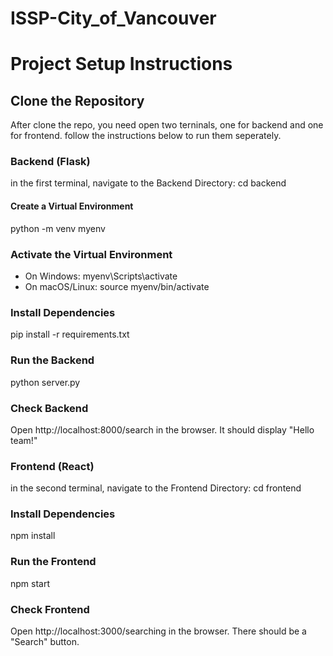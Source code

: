 # ISSP-City_of_Vancouver


# Project Setup Instructions

## Clone the Repository
After clone the repo, you need open two terninals, one for backend and one for frontend. follow the instructions below to run them seperately.

### Backend (Flask)
in the first terminal, navigate to the Backend Directory:
cd backend

#### Create a Virtual Environment
python -m venv myenv

### Activate the Virtual Environment
- On Windows:
myenv\Scripts\activate
- On macOS/Linux:
source myenv/bin/activate

### Install Dependencies
pip install -r requirements.txt

### Run the Backend
python server.py

### Check Backend
Open http://localhost:8000/search in the browser. It should display "Hello team!"


### Frontend (React)
in the second terminal, navigate to the Frontend Directory:
cd frontend


### Install Dependencies
npm install

### Run the Frontend
npm start

### Check Frontend
Open http://localhost:3000/searching in the browser. There should be a "Search" button.